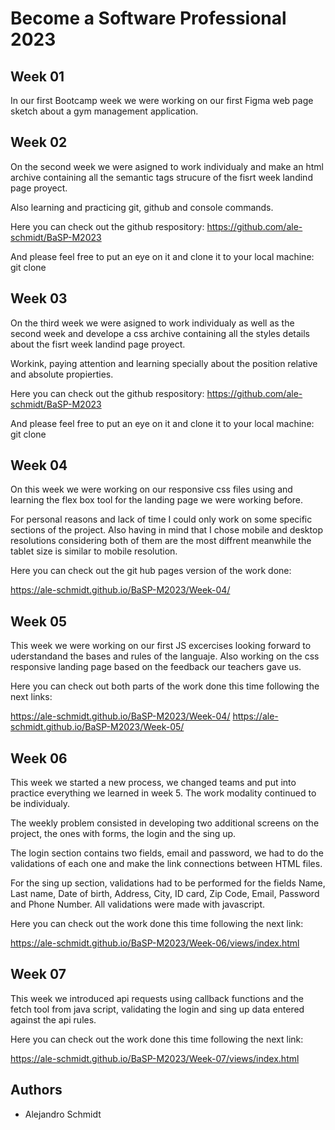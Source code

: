 # Become a Software Professional 2023

## Week 01

In our first Bootcamp week we were working on our first Figma web page sketch about a gym management application.

## Week 02

On the second week we were asigned to work individualy and make an html archive containing all the semantic tags strucure of the fisrt week landind page proyect.

Also learning and practicing git, github and console commands.

Here you can check out the github respository: https://github.com/ale-schmidt/BaSP-M2023

And please feel free to put an eye on it and clone it to your local machine: git clone

## Week 03

On the third week we were asigned to work individualy as well as the second week and develope a css archive containing all the styles details about the fisrt week landind page proyect.

Workink, paying attention and learning specially about the position relative and absolute propierties.

Here you can check out the github respository: https://github.com/ale-schmidt/BaSP-M2023

And please feel free to put an eye on it and clone it to your local machine: git clone

## Week 04

On this week we were working on our responsive css files using and learning the flex box tool for the landing page we were working before.

For personal reasons and lack of time I could only work on some specific sections of the project. Also having in mind that I chose mobile and desktop resolutions considering both of them are the most diffrent meanwhile the tablet size is similar to mobile resolution.

Here you can check out the git hub pages version of the work done:

https://ale-schmidt.github.io/BaSP-M2023/Week-04/

## Week 05

This week we were working on our first JS excercises looking forward to uderstandand the bases and rules of the languaje. Also working on the css responsive landing page based on the feedback our teachers gave us.

Here you can check out both parts of the work done this time following the next links:

https://ale-schmidt.github.io/BaSP-M2023/Week-04/
https://ale-schmidt.github.io/BaSP-M2023/Week-05/

## Week 06

This week we started a new process, we changed teams and put into practice everything we learned in week 5. The work modality continued to be individualy.

The weekly problem consisted in developing two additional screens on the project, the ones with forms, the login and the sing up.

The login section contains two fields, email and password, we had to do the validations of each one and make the link connections between HTML files.

For the sing up section, validations had to be performed for the fields Name, Last name, Date of birth, Address, City, ID card, Zip Code, Email, Password and Phone Number. All validations were made with javascript.

Here you can check out the work done this time following the next link:

https://ale-schmidt.github.io/BaSP-M2023/Week-06/views/index.html

## Week 07

This week we introduced api requests using callback functions and the fetch tool from java script, validating the login and sing up data entered against the api rules.

Here you can check out the work done this time following the next link:

https://ale-schmidt.github.io/BaSP-M2023/Week-07/views/index.html

## Authors

- Alejandro Schmidt
